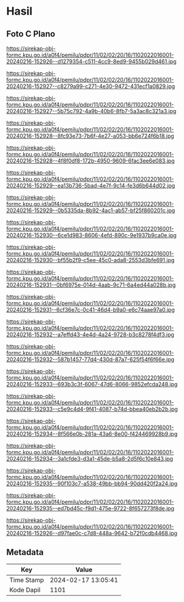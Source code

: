 # Hasil

## Foto C Plano

https://sirekap-obj-formc.kpu.go.id/a0f4/pemilu/pdpr/11/02/02/20/16/1102022016001-20240216-152926--d1279354-c511-4cc9-8ed9-9455b029d461.jpg

https://sirekap-obj-formc.kpu.go.id/a0f4/pemilu/pdpr/11/02/02/20/16/1102022016001-20240216-152927--c8279a99-c271-4e30-9472-431ecf1a0829.jpg

https://sirekap-obj-formc.kpu.go.id/a0f4/pemilu/pdpr/11/02/02/20/16/1102022016001-20240216-152927--5b75c792-4a9b-40b6-8fb7-5a3ac8c321a3.jpg

https://sirekap-obj-formc.kpu.go.id/a0f4/pemilu/pdpr/11/02/02/20/16/1102022016001-20240216-152928--8fc93e73-7b6f-4e27-a053-bb6e724f6b18.jpg

https://sirekap-obj-formc.kpu.go.id/a0f4/pemilu/pdpr/11/02/02/20/16/1102022016001-20240216-152928--4f8f0df8-172b-4950-9609-6fac3ee6e083.jpg

https://sirekap-obj-formc.kpu.go.id/a0f4/pemilu/pdpr/11/02/02/20/16/1102022016001-20240216-152929--ea13b736-5bad-4e7f-9c14-fe3d6b644d02.jpg

https://sirekap-obj-formc.kpu.go.id/a0f4/pemilu/pdpr/11/02/02/20/16/1102022016001-20240216-152929--0b5335da-8b92-4ac1-ab57-bf25f860201c.jpg

https://sirekap-obj-formc.kpu.go.id/a0f4/pemilu/pdpr/11/02/02/20/16/1102022016001-20240216-152930--6ce1d983-8606-4efd-890c-9e1937b9ca0e.jpg

https://sirekap-obj-formc.kpu.go.id/a0f4/pemilu/pdpr/11/02/02/20/16/1102022016001-20240216-152930--bf55b2f9-c5ee-45c0-ada8-2553d3bfe691.jpg

https://sirekap-obj-formc.kpu.go.id/a0f4/pemilu/pdpr/11/02/02/20/16/1102022016001-20240216-152931--0bf6975e-014d-4aab-9c71-6a4ed44a028b.jpg

https://sirekap-obj-formc.kpu.go.id/a0f4/pemilu/pdpr/11/02/02/20/16/1102022016001-20240216-152931--6cf36e7c-0c41-46d4-b9a0-e6c74aae97a0.jpg

https://sirekap-obj-formc.kpu.go.id/a0f4/pemilu/pdpr/11/02/02/20/16/1102022016001-20240216-152932--a7effd43-4e4d-4a24-9728-b3c8278f4df3.jpg

https://sirekap-obj-formc.kpu.go.id/a0f4/pemilu/pdpr/11/02/02/20/16/1102022016001-20240216-152932--587b1457-77d4-430d-87a7-625f54f6f66e.jpg

https://sirekap-obj-formc.kpu.go.id/a0f4/pemilu/pdpr/11/02/02/20/16/1102022016001-20240216-152933--693b3c3f-6067-47d6-8066-9852efcda248.jpg

https://sirekap-obj-formc.kpu.go.id/a0f4/pemilu/pdpr/11/02/02/20/16/1102022016001-20240216-152933--c5e9c4d4-9f41-4087-b74d-bbea40eb2b2b.jpg

https://sirekap-obj-formc.kpu.go.id/a0f4/pemilu/pdpr/11/02/02/20/16/1102022016001-20240216-152934--8f566e0b-281a-43a6-8e00-f424469928b9.jpg

https://sirekap-obj-formc.kpu.go.id/a0f4/pemilu/pdpr/11/02/02/20/16/1102022016001-20240216-152934--3a1cfde3-d3a1-45de-b5a8-2d5f6c10e843.jpg

https://sirekap-obj-formc.kpu.go.id/a0f4/pemilu/pdpr/11/02/02/20/16/1102022016001-20240216-152935--90f103c7-a538-49bb-bb94-90dd420f2a24.jpg

https://sirekap-obj-formc.kpu.go.id/a0f4/pemilu/pdpr/11/02/02/20/16/1102022016001-20240216-152935--ed7bd45c-f9d1-475e-9722-8f657273f8de.jpg

https://sirekap-obj-formc.kpu.go.id/a0f4/pemilu/pdpr/11/02/02/20/16/1102022016001-20240216-152926--d97fae0c-c7d8-448a-9642-b72f0cdb4468.jpg


## Metadata

| Key        | Value               |
| ---------- | ------------------- |
| Time Stamp | 2024-02-17 13:05:41 |
| Kode Dapil | 1101                |



